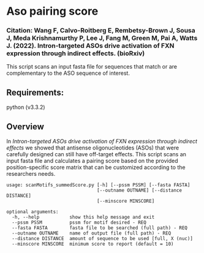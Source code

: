 # Aso pairing score

### Citation: Wang F, Calvo-Roitberg E, Rembetsy-Brown J, Sousa J, Meda Krishnamurthy P, Lee J, Fang M, Green M, Pai A, Watts J. (2022). Intron-targeted ASOs drive activation of FXN expression through indirect effects. (bioRxiv)


This script scans an input fasta file for sequences that match or are complementary to the ASO sequence of interest.

## Requirements:
python (v3.3.2)

## Overview
In _Intron-targeted ASOs drive activation of FXN expression through indirect effects_ we showed that antisense oligonucleotides (ASOs) that were carefully designed can still have off-target effects. This script scans an input fasta file and calculates a pairing score based on the provided position-specific score matrix that can be customized according to the researchers needs.

```
usage: scanMotifs_summedScore.py [-h] [--pssm PSSM] [--fasta FASTA]
                                 [--outname OUTNAME] [--distance DISTANCE]
                                 [--minscore MINSCORE]

optional arguments:
  -h, --help           show this help message and exit
  --pssm PSSM          pssm for motif desired - REQ
  --fasta FASTA        fasta file to be searched (full path) - REQ
  --outname OUTNAME    name of output file (full path) - REQ
  --distance DISTANCE  amount of sequence to be used [full, X (nuc)]
  --minscore MINSCORE  minimum score to report (default = 10)
```

